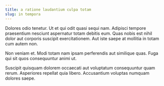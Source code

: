 ```yaml
---
title: a ratione laudantium culpa totam
slug: in tempora
---
```


Dolores odio tenetur. Ut et qui odit quasi sequi nam. Adipisci tempore praesentium nesciunt aspernatur totam debitis eum. Quas nobis est nihil dolor aut corporis suscipit exercitationem. Aut iste saepe at mollitia in totam cum autem non.

Non veniam et. Modi totam nam ipsam perferendis aut similique quas. Fuga qui sit quos consequuntur animi ut.

Suscipit quisquam dolorem occaecati aut voluptatum consequuntur quam rerum. Asperiores repellat quia libero. Accusantium voluptas numquam dolores saepe.
